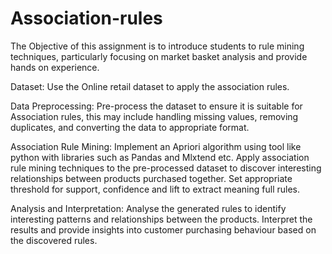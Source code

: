 # Association-rules

The Objective of this assignment is to introduce students to rule mining techniques, particularly focusing on market basket analysis and provide hands on experience.

Dataset:
Use the Online retail dataset to apply the association rules.

Data Preprocessing:
Pre-process the dataset to ensure it is suitable for Association rules, this may include handling missing values, removing duplicates, and converting the data to appropriate format.  

Association Rule Mining:
Implement an Apriori algorithm using tool like python with libraries such as Pandas and Mlxtend etc.
 Apply association rule mining techniques to the pre-processed dataset to discover interesting relationships between products purchased together.
Set appropriate threshold for support, confidence and lift to extract meaning full rules.

Analysis and Interpretation:
Analyse the generated rules to identify interesting patterns and relationships between the products.
Interpret the results and provide insights into customer purchasing behaviour based on the discovered rules.

